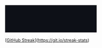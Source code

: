 # 

<img src="./assets/github-gif1_v2.gif" alt="Typing animation" width="300" height="auto" />

[[GitHub Streak](https://streak-stats.demolab.com/?user=SidusLunare)](https://git.io/streak-stats)